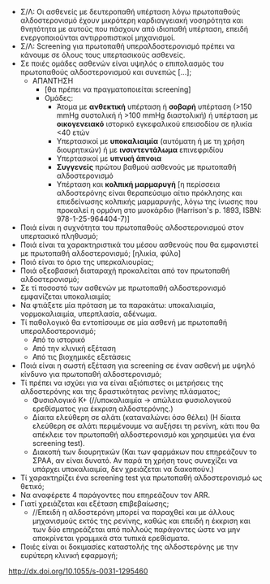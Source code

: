 * Σ/Λ: Οι ασθενείς με δευτεροπαθή υπέρταση λόγω πρωτοπαθούς αλδοστερονισμό έχουν μικρότερη καρδιαγγειακή νοσηρότητα και θνητότητα με αυτούς που πάσχουν από ιδιοπαθή υπέρταση, επειδή ενεργοποιούνται αντιρροπιστικοί μηχανισμοί. 
* Σ/Λ: Screening για πρωτοπαθή υπεραλδοστερονισμό πρέπει να κάνουμε σε όλους τους υπερτασικούς ασθενείς. 
* Σε ποιές ομάδες ασθενών είναι υψηλός ο επιπολασμός του πρωτοπαθούς αλδοστερονισμού και συνεπώς [...];
	* ΑΠΑΝΤΗΣΗ 
		* [θα πρέπει να πραγματοποιείται screening]
		* Ομάδες: 
			* Άτομα με __ανθεκτική__ υπέρταση ή __σοβαρή__ υπέρταση (>150 mmHg συστολική ή >100 mmHg διαστολική) ή υπέρταση με __οικογενειακό__ ιστορικό εγκεφαλικού επεισοδίου σε ηλικία <40 ετών
			* Υπερτασικοί με __υποκαλιαιμία__ (αυτόματη ή με τη χρήση διουρητικών) ή με __ινσιντεντάλωμα__ επινεφριδίου
			* Υπερτασικοί με __υπνική άπνοια__ 
			* __Συγγενείς__ πρώτου βαθμού ασθενούς με πρωτοπαθή αλδοστερονισμό 		
			* Υπέρταση και __κολπική μαρμαρυγή__ [η περίσσεια αλδοστερόνης είναι θεραπεύσιμο αίτιο πρόκλησης και επιεδείνωσης κολπικής μαρμαρυγής, λόγω της ίνωσης που προκαλεί η ορμόνη στο μυοκάρδιο (Harrison's p. 1893, ISBN: 978-1-25-964404-7)] 
* Ποιά είναι η συχνότητα του πρωτοπαθούς αλδοστερονισμού στον υπερτασικό πληθυσμό; 
* Ποιά είναι τα χαρακτηριστικά του μέσου ασθενούς που θα εμφανιστεί με πρωτοπαθή αλδοστερονισμό; [ηλικία, φύλο]
* Ποιό είναι το όριο της υπερκαλιουρίας; 
* Ποιά οξεοβασική διαταραχή προκαλείται από τον πρωτοπαθή αλδοστερονισμό; 
* Σε τί ποσοστό των ασθενών με πρωτοπαθή αλδοστερονισμό εμφανίζεται υποκαλιαιμία; 
* Να φτιάξετε μία πρόταση με τα παρακάτω: υποκαλιαιμία, νορμοκαλιαιμία, υπερπλασία, αδένωμα. 
* Τί παθολογικό θα εντοπίσουμε σε μία ασθενή με πρωτοπαθή υπεραλδοστερονισμό; 
	* Από το ιστορικό 
	* Από την κλινική εξέταση 
	* Από τις βιοχημικές εξετάσεις 
* Ποιά είναι η σωστή εξέταση για screening σε έναν ασθενή με υψηλό κίνδυνο για πρωτοπαθή αλδοστερονισμό; 
* Τί πρέπει να ισχύει για να είναι αξιόπιστες οι μετρήσεις της αλδοστερόνης και της δραστικότητας ρενίνης πλάσματος; 
	* Φυσιολογικό Κ+ (//υποκαλιαιμία -> απώλεια φυσιολογικού ερεθίσματος για έκκριση αλδοστερόνης.) 
	* Δίαιτα ελεύθερη σε αλάτι (καταναλώνει όσο θέλει) (Η δίαιτα ελεύθερη σε αλάτι περιμένουμε να αυξήσει τη ρενίνη, κάτι που θα απέκλειε τον πρωτοπαθή αλδοστερονισμό και χρησιμεύει για ένα screening test). 
	* Διακοπή των διουρητικών (Και των φαρμάκων που επηρεάζουν το ΣΡΑΑ, αν είναι δυνατό. Αν παρά τη χρήση τους συνεχίζει να υπάρχει υποκαλιαιμία, δεν χρειάζεται να διακοπούν.)
* Τί χαρακτηρίζει ένα screening test για πρωτοπαθή αλδοστερονισμό ως θετικό; 
* Να αναφέρετε 4 παράγοντες που επηρεάζουν τον ARR. 
* Γιατί χρειάζεται και εξέταση επιβεβαίωσης; 
	* //Επειδή η αλδοστερόνη μπορεί να παραχθεί και με άλλους μηχανισμούς εκτός της ρενίνης, καθώς και επειδή η έκκριση και των δύο επηρεάζεται από πολλούς παράγοντες ώστε να μην αποκρίνεται γραμμικά στα τυπικά ερεθίσματα. 
* Ποιές είναι οι δοκιμασίες καταστολής της αλδοστερόνης με την ευρύτερη κλινική εφαρμογή; 

http://dx.doi.org/10.1055/s-0031-1295460